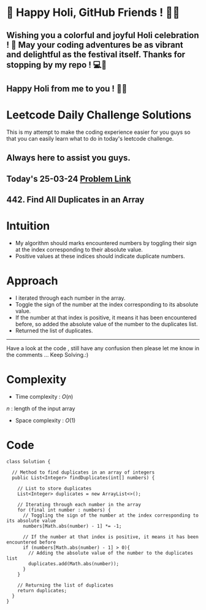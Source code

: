 # 🎉 Happy Holi, GitHub Friends ! 🌈🎨

## Wishing you a colorful and joyful Holi celebration ! 🥳 May your coding adventures be as vibrant and delightful as the festival itself. Thanks for stopping by my repo ! 💻🌟

## Happy Holi from me to you ! 🎊🎉

# Leetcode Daily Challenge Solutions

This is my attempt to make the coding experience easier for you guys so that you can easily learn what to do in today's leetcode challenge.

## Always here to assist you guys.

## Today's 25-03-24 [Problem Link](https://leetcode.com/problems/find-all-duplicates-in-an-array/description/?envType=daily-question&envId=2024-03-25)
## 442. Find All Duplicates in an Array

# Intuition
<!-- Describe your first thoughts on how to solve this problem. -->
- My algorithm should marks encountered numbers by toggling their sign at the index corresponding to their absolute value.
- Positive values at these indices should indicate duplicate numbers.
# Approach
<!-- Describe your approach to solving the problem. -->
- I iterated through each number in the array.
- Toggle the sign of the number at the index corresponding to its absolute value.
- If the number at that index is positive, it means it has been encountered before, so added the absolute value of the number to the duplicates list.
- Returned the list of duplicates.

---
Have a look at the code , still have any confusion then please let me know in the comments ... Keep Solving.:)
# Complexity
- Time complexity : $O(n)$
<!-- Add your time complexity here, e.g. $$O(n)$$ -->
$n$ : length of the input array
- Space complexity : $O(1)$
<!-- Add your space complexity here, e.g. $$O(n)$$ -->

# Code
```
class Solution {

  // Method to find duplicates in an array of integers
  public List<Integer> findDuplicates(int[] numbers) {
   
    // List to store duplicates
    List<Integer> duplicates = new ArrayList<>();

    // Iterating through each number in the array
    for (final int number : numbers) {
      // Toggling the sign of the number at the index corresponding to its absolute value
      numbers[Math.abs(number) - 1] *= -1;
      
      // If the number at that index is positive, it means it has been encountered before
      if (numbers[Math.abs(number) - 1] > 0){
        // Adding the absolute value of the number to the duplicates list
        duplicates.add(Math.abs(number));
      }
    }
    
    // Returning the list of duplicates
    return duplicates;
  }
}
```